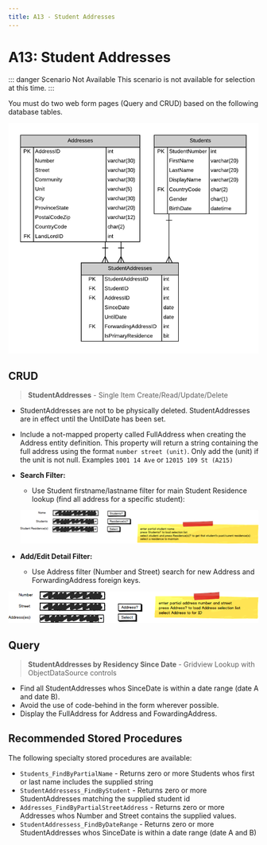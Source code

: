 ```yaml
---
title: A13 - Student Addresses
---
```

# A13: Student Addresses

::: danger Scenario Not Available
This scenario is not available for selection at this time.
:::

You must do two web form pages (Query and CRUD) based on the following database tables.

![ERD for A13](./A13.png)

## CRUD

> **StudentAddresses** - Single Item Create/Read/Update/Delete

- StudentAddresses are not to be physically deleted. StudentAddresses are in effect until the UntilDate has been set.
- Include a not-mapped property called FullAddress when creating the Address entity definition. This property will return a string containing the full address using the format `number street (unit)`. Only add the (unit) if the unit is not null. Examples `1001 14 Ave` or `12015 109 St (A215)`
- **Search Filter:**
  - Use Student firstname/lastname filter for main Student Residence lookup (find all address for a specific student): 
  
  ![Form A Search Filter](./A13MockupA.png)
  
- **Add/Edit Detail Filter:**
  - Use Address filter (Number and Street) search for new Address and ForwardingAddress foreign keys.

![Form A Detail Filter](./A13MockupB.png)

## Query

> **StudentAddresses by Residency Since Date** - Gridview Lookup with ObjectDataSource controls

- Find all StudentAddresses whos SinceDate is within a date range (date A and date B).
- Avoid the use of code-behind in the form wherever possible.
- Display the FullAddress for Address and FowardingAddress.

## Recommended Stored Procedures

The following specialty stored procedures are available:

- `Students_FindByPartialName` - Returns zero or more Students whos first or last name includes the supplied string
- `StudentAddressess_FindByStudent` - Returns zero or more StudentAddresses matching the supplied student id
- `Addresses_FindByPartialStreetAddress` - Returns zero or more Addresses whos Number and Street contains the supplied values.
- `StudentAddressess_FindByDateRange` - Returns zero or more StudentAddresses whos SinceDate is within a date range (date A and B)
